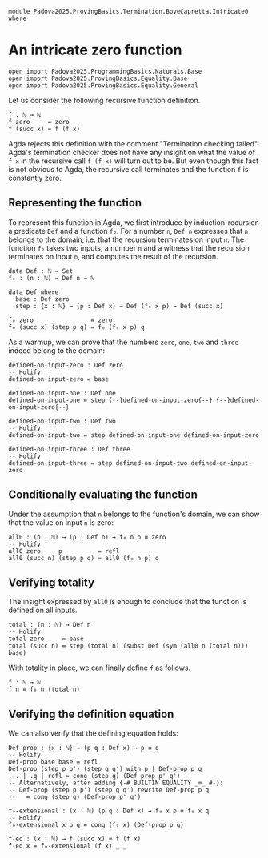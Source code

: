 ```
module Padova2025.ProvingBasics.Termination.BoveCapretta.Intricate0 where
```

# An intricate zero function

```
open import Padova2025.ProgrammingBasics.Naturals.Base
open import Padova2025.ProvingBasics.Equality.Base
open import Padova2025.ProvingBasics.Equality.General
```

Let us consider the following recursive function definition.

```code
f : ℕ → ℕ
f zero     = zero
f (succ x) = f (f x)
```

Agda rejects this definition with the comment "Termination checking
failed". Agda's termination checker does not have any insight on what
the value of `f x` in the recursive call `f (f x)` will turn out to
be. But even though this fact is not obvious to Agda, the recursive
call terminates and the function `f` is constantly zero.


## Representing the function

To represent this function in Agda, we first introduce by
induction-recursion a predicate `Def` and a function `f₀`. For a
number `n`, `Def n` expresses that `n` belongs to the domain,
i.e. that the recursion terminates on input `n`. The function `f₀`
takes two inputs, a number `n` and a witness that the recursion
terminates on input `n`, and computes the result of the recursion.

```
data Def : ℕ → Set
f₀ : (n : ℕ) → Def n → ℕ

data Def where
  base : Def zero
  step : {x : ℕ} → (p : Def x) → Def (f₀ x p) → Def (succ x)

f₀ zero     _          = zero
f₀ (succ x) (step p q) = f₀ (f₀ x p) q
```

As a warmup, we can prove that the numbers `zero`, `one`, `two` and
`three` indeed belong to the domain:

```
defined-on-input-zero : Def zero
-- Holify
defined-on-input-zero = base
```

```
defined-on-input-one : Def one
defined-on-input-one = step {--}defined-on-input-zero{--} {--}defined-on-input-zero{--}
```

```
defined-on-input-two : Def two
-- Holify
defined-on-input-two = step defined-on-input-one defined-on-input-zero
```

```
defined-on-input-three : Def three
-- Holify
defined-on-input-three = step defined-on-input-two defined-on-input-zero
```


## Conditionally evaluating the function

Under the assumption that `n` belongs to the function's domain, we
can show that the value on input `n` is zero:

```
all0 : (n : ℕ) → (p : Def n) → f₀ n p ≡ zero
-- Holify
all0 zero     p          = refl
all0 (succ n) (step p q) = all0 (f₀ n p) q
```


## Verifying totality

The insight expressed by `all0` is enough to conclude that the function is defined on all
inputs.

```
total : (n : ℕ) → Def n
-- Holify
total zero     = base
total (succ n) = step (total n) (subst Def (sym (all0 n (total n))) base)
```

With totality in place, we can finally define `f` as follows.

```
f : ℕ → ℕ
f n = f₀ n (total n)
```


## Verifying the definition equation

We can also verify that the defining equation holds:

```
Def-prop : {x : ℕ} → (p q : Def x) → p ≡ q
-- Holify
Def-prop base base = refl
Def-prop (step p p') (step q q') with p | Def-prop p q
... | .q | refl = cong (step q) (Def-prop p' q')
-- Alternatively, after adding {-# BUILTIN EQUALITY _≡_ #-}:
-- Def-prop (step p p') (step q q') rewrite Def-prop p q
--   = cong (step q) (Def-prop p' q')
```

```
f₀-extensional : (x : ℕ) (p q : Def x) → f₀ x p ≡ f₀ x q
-- Holify
f₀-extensional x p q = cong (f₀ x) (Def-prop p q)
```

```
f-eq : (x : ℕ) → f (succ x) ≡ f (f x)
f-eq x = f₀-extensional (f x) _ _
```
